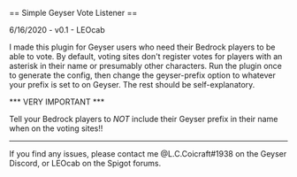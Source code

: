== Simple Geyser Vote Listener ==

6/16/2020 - v0.1 - LEOcab


I made this plugin for Geyser users who need their Bedrock players to be able
to vote. By default, voting sites don't register votes for players with an
asterisk in their name or presumably other characters.  Run the plugin once
to generate the config, then change the geyser-prefix option to whatever your
prefix is set to on Geyser. The rest should be self-explanatory.


*** VERY IMPORTANT ***

Tell your Bedrock players to *NOT* include their Geyser prefix in their name
when on the voting sites!!

**********************


If you find any issues, please contact me @L.C.Coicraft#1938 on the Geyser
Discord, or LEOcab on the Spigot forums.
